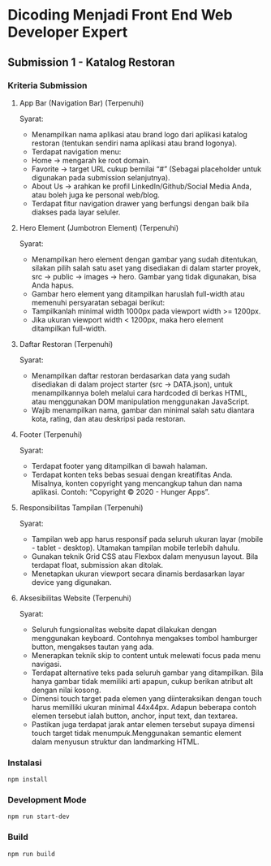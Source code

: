 ﻿# Dicoding Menjadi Front End Web Developer Expert

## Submission 1 - Katalog Restoran

### Kriteria Submission

1. App Bar (Navigation Bar) (Terpenuhi)

    Syarat:

    - Menampilkan nama aplikasi atau brand logo dari aplikasi katalog restoran (tentukan sendiri nama aplikasi atau brand logonya).
    - Terdapat navigation menu:
    - Home → mengarah ke root domain.
    - Favorite → target URL cukup bernilai “#” (Sebagai placeholder untuk digunakan pada submission selanjutnya).
    - About Us → arahkan ke profil LinkedIn/Github/Social Media Anda, atau boleh juga ke personal web/blog.
    - Terdapat fitur navigation drawer yang berfungsi dengan baik bila diakses pada layar seluler.

2. Hero Element (Jumbotron Element) (Terpenuhi)

    Syarat:

    - Menampilkan hero element dengan gambar yang sudah ditentukan, silakan pilih salah satu aset yang disediakan di dalam starter proyek, src → public → images → hero. Gambar yang tidak digunakan, bisa Anda hapus.
    - Gambar hero element yang ditampilkan haruslah full-width atau memenuhi persyaratan sebagai berikut:
    - Tampilkanlah minimal width 1000px pada viewport width >= 1200px.
    - Jika ukuran viewport width < 1200px, maka hero element ditampilkan full-width.

3. Daftar Restoran (Terpenuhi)

    Syarat:

    - Menampilkan daftar restoran berdasarkan data yang sudah disediakan di dalam project starter (src → DATA.json), untuk menampilkannya boleh melalui cara hardcoded di berkas HTML, atau menggunakan DOM manipulation menggunakan JavaScript.
    - Wajib menampilkan nama, gambar dan minimal salah satu diantara kota, rating, dan atau deskripsi pada restoran.

4. Footer (Terpenuhi)

    Syarat:

    - Terdapat footer yang ditampilkan di bawah halaman.
    - Terdapat konten teks bebas sesuai dengan kreatifitas Anda. Misalnya, konten copyright yang mencangkup tahun dan nama aplikasi. Contoh: “Copyright © 2020 - Hunger Apps”.

5. Responsibilitas Tampilan (Terpenuhi)

    Syarat:

    - Tampilan web app harus responsif pada seluruh ukuran layar (mobile - tablet - desktop). Utamakan tampilan mobile terlebih dahulu.
    - Gunakan teknik Grid CSS atau Flexbox dalam menyusun layout. Bila terdapat float, submission akan ditolak.
    - Menetapkan ukuran viewport secara dinamis berdasarkan layar device yang digunakan.

6. Aksesibilitas Website (Terpenuhi)

    Syarat:

    - Seluruh fungsionalitas website dapat dilakukan dengan menggunakan keyboard. Contohnya mengakses tombol hamburger button, mengakses tautan yang ada.
    - Menerapkan teknik skip to content untuk melewati focus pada menu navigasi.
    - Terdapat alternative teks pada seluruh gambar yang ditampilkan. Bila hanya gambar tidak memiliki arti apapun, cukup berikan atribut alt dengan nilai kosong.
    - Dimensi touch target pada elemen yang diinteraksikan dengan touch harus memilliki ukuran minimal 44x44px. Adapun beberapa contoh elemen tersebut ialah button, anchor, input text, dan textarea.
    - Pastikan juga terdapat jarak antar elemen tersebut supaya dimensi touch target tidak menumpuk.Menggunakan semantic element dalam menyusun struktur dan landmarking HTML.

### Instalasi

```
npm install
```

### Development Mode

```
npm run start-dev
```

### Build

```
npm run build
```
